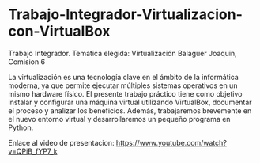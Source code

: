 # Trabajo-Integrador-Virtualizacion-con-VirtualBox

Trabajo Integrador. Tematica elegida: Virtualización
Balaguer Joaquin, Comision 6

La virtualización es una tecnología clave en el ámbito de la informática moderna, ya que permite ejecutar múltiples sistemas operativos en un mismo hardware físico. El presente trabajo práctico tiene como objetivo instalar y configurar una máquina virtual utilizando VirtualBox, documentar el proceso y analizar los beneficios. Además, trabajaremos brevemente en el nuevo entorno virtual y desarrollaremos un pequeño programa en Python.

Enlace al video de presentacion: https://www.youtube.com/watch?v=QPiB_fYP7_k
